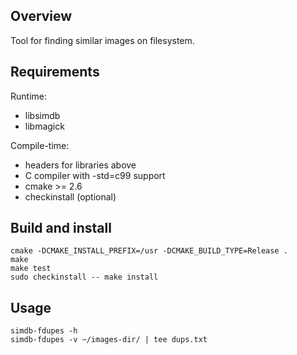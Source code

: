 Overview
--------

Tool for finding similar images on filesystem.

Requirements
------------

Runtime:

* libsimdb
* libmagick

Compile-time:

* headers for libraries above
* C compiler with -std=c99 support
* cmake >= 2.6
* checkinstall (optional)

Build and install
-----------------

    cmake -DCMAKE_INSTALL_PREFIX=/usr -DCMAKE_BUILD_TYPE=Release .
    make
    make test
    sudo checkinstall -- make install

Usage
-----

    simdb-fdupes -h
    simdb-fdupes -v ~/images-dir/ | tee dups.txt

